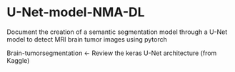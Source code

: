 # U-Net-model-NMA-DL

Document the creation of a semantic segmentation model through a U-Net model to detect MRI brain tumor images
using pytorch

Brain-tumorsegmentation <- Review the keras U-Net architecture (from Kaggle)
